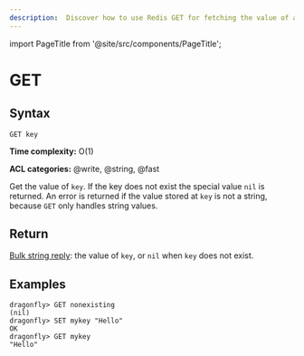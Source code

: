 ```yaml
---
description:  Discover how to use Redis GET for fetching the value of a defined key.
---
```


import PageTitle from '@site/src/components/PageTitle';

# GET

<PageTitle title="Redis GET Command (Documentation) | Dragonfly" />

## Syntax

    GET key

**Time complexity:** O(1)

**ACL categories:** @write, @string, @fast

Get the value of `key`.
If the key does not exist the special value `nil` is returned.
An error is returned if the value stored at `key` is not a string, because `GET`
only handles string values.

## Return

[Bulk string reply](https://redis.io/docs/reference/protocol-spec/#bulk-strings): the value of `key`, or `nil` when `key` does not exist.

## Examples

```shell
dragonfly> GET nonexisting
(nil)
dragonfly> SET mykey "Hello"
OK
dragonfly> GET mykey
"Hello"
```
